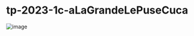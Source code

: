 # tp-2023-1c-aLaGrandeLePuseCuca
![image](https://user-images.githubusercontent.com/49161024/231476966-11d7083c-8a4d-46d4-8752-f46be9ae950a.png)
